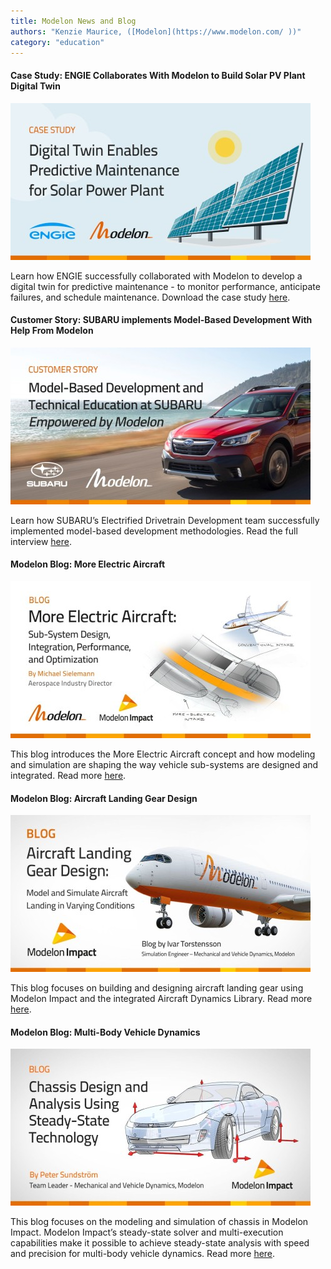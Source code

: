```yaml
---
title: Modelon News and Blog 
authors: "Kenzie Maurice, ([Modelon](https://www.modelon.com/ ))"
category: "education"
---
```

#### Case Study: ENGIE Collaborates With Modelon to Build Solar PV Plant Digital Twin 
![Modelon pic](Modelon_Social_Engie_1200_627_v2.jpg)

Learn how ENGIE successfully collaborated with Modelon to develop a digital twin for predictive maintenance - to monitor performance, anticipate failures, and schedule maintenance. Download the case study [here](https://tinyurl.com/modelon-engie). 

#### Customer Story: SUBARU implements Model-Based Development With Help From Modelon 
![Modelon pic](Subaru_1200_627_ENG_v3.jpg)

Learn how SUBARU’s Electrified Drivetrain Development team successfully implemented model-based development methodologies. Read the full interview [here](https://tinyurl.com/modelon-subaru). 

#### Modelon Blog: More Electric Aircraft
![Modelon pic](Blog_More_Electric_Aircraft_1280_628_v7.jpg)

This blog introduces the More Electric Aircraft concept and how modeling and simulation are shaping the way vehicle sub-systems are designed and integrated. Read more [here](https://tinyurl.com/modelon-more-electric-aircraft). 

#### Modelon Blog: Aircraft Landing Gear Design
![Modelon pic](Aircraft-Landing-Gear-Design_1200_628_7.jpg)

This blog focuses on building and designing aircraft landing gear using Modelon Impact and the integrated Aircraft Dynamics Library. Read more [here](https://tinyurl.com/modelon-aircraft-landing-gear). 

#### Modelon Blog: Multi-Body Vehicle Dynamics 
![Modelon pic](Blog_Chassis_1200_627_v1_3.jpg)

This blog focuses on the modeling and simulation of chassis in Modelon Impact. Modelon Impact’s steady-state solver and multi-execution capabilities make it possible to achieve steady-state analysis with speed and precision for multi-body vehicle dynamics. Read more [here](https://tinyurl.com/modelon-chassis). 
